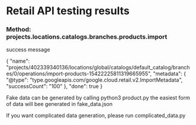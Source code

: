 # Retail API testing results

### Method: projects.locations.catalogs.branches.products.import

success message

{
"name": "projects/402339340136/locations/global/catalogs/default_catalog/branches/0/operations/import-products-15422225811319665955",
"metadata": {
"@type": "type.googleapis.com/google.cloud.retail.v2.ImportMetadata",
"successCount": "100"
},
"done": true
}

Fake data can be generated by calling python3 product.py
the easiest form of data will bee generated in fake_data.json

If you want complicated data generation, please run complicated_data.py
